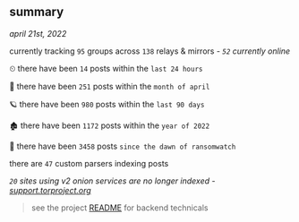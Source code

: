 
## summary
_april 21st, 2022_

currently tracking `95` groups across `138` relays & mirrors - _`52` currently online_

⏲ there have been `14` posts within the `last 24 hours`

🦈 there have been `251` posts within the `month of april`

🪐 there have been `980` posts within the `last 90 days`

🏚 there have been `1172` posts within the `year of 2022`

🦕 there have been `3458` posts `since the dawn of ransomwatch`

there are `47` custom parsers indexing posts

_`20` sites using v2 onion services are no longer indexed - [support.torproject.org](https://support.torproject.org/onionservices/v2-deprecation/)_

> see the project [README](https://github.com/thetanz/ransomwatch#ransomwatch--) for backend technicals

